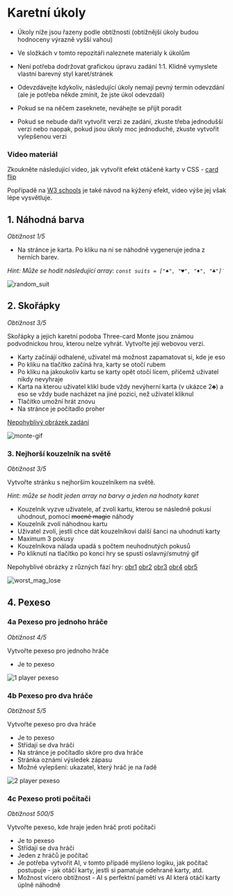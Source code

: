 # Karetní úkoly

- Úkoly níže jsou řazeny podle obtížnosti (obtížnější úkoly budou hodnoceny výrazně vyšší vahou)

- Ve složkách v tomto repozitáři naleznete materiály k úkolům

- Není potřeba dodržovat grafickou úpravu zadání 1:1. Klidně vymyslete vlastní barevný styl karet/stránek

- Odevzdávejte kdykoliv, následující úkoly nemají pevný termín odevzdání (ale je potřeba někde zmínit, že jste úkol odevzdali)

- Pokud se na něčem zaseknete, neváhejte se přijít poradit

- Pokud se nebude dařit vytvořit verzi ze zadání, zkuste třeba jednodušší verzi nebo naopak, pokud jsou úkoly moc jednoduché, zkuste vytvořit vylepšenou verzi



### Video materiál

Zkoukněte následující video, jak vytvořit efekt otáčené karty v CSS - [card flip](https://www.youtube.com/watch?v=OV8MVmtgmoY)

Popřípadě na [W3 schools](https://www.w3schools.com/howto/howto_css_flip_card.asp) je také návod na kýžený efekt, video výše jej však lépe vysvětluje.

## 1. Náhodná barva

*Obtížnost 1/5*

- Na stránce je karta. Po kliku na ní se náhodně vygeneruje jedna z herních barev.

*Hint: Může se hodit následující array: `const suits = ["♠", "♥", "♦", "♣"]˙`*

![random_suit](https://github.com/JS-Trebesin/ukoly_karty/assets/84028625/6ee0258a-bc0e-4174-a9fd-2c9ea299e925)


## 2. Skořápky

*Obtížnost 3/5*

Skořápky a jejich karetní podoba Three-card Monte jsou známou podvodnickou hrou, kterou nelze vyhrát. Vytvořte její webovou verzi.

- Karty začínájí odhalené, uživatel má možnost zapamatovat si, kde je eso
- Po kliku na tlačítko začíná hra, karty se otočí rubem
- Po kliku na jakoukoliv kartu se karty opět otočí lícem, přičemž uživatel nikdy nevyhraje
- Karta na kterou uživatel klikl bude vždy nevýherní karta (v ukázce 2♣) a eso se vždy bude nacházet na jiné pozici, než uživatel kliknul
- Tlačítko umožní hrát znovu
- Na stránce je počítadlo proher

[Nepohyblivý obrázek zadání](https://github.com/JS-Trebesin/ukoly_karty/assets/84028625/cf77cd0f-3b24-4fa7-a5f5-e98e1ac83d14)

![monte-gif](https://github.com/JS-Trebesin/ukoly_karty/assets/84028625/3898d491-29d7-4d44-9771-c971141d4aaa)





### 3. Nejhorší kouzelník na světě

*Obtížnost 3/5*

Vytvořte stránku s nejhorším kouzelníkem na světě.

*Hint: může se hodit jeden array na barvy a jeden na hodnoty karet*

- Kouzelník vyzve uživatele, ať zvolí kartu, kterou se následně pokusí uhodnout, pomocí ~~mocné magie~~ náhody
- Kouzelník zvolí náhodnou kartu
- Uživatel zvolí, jestli chce dát kouzelníkovi další šanci na uhodnutí karty
- Maximum 3 pokusy
- Kouzelníkova nálada upadá s počtem neuhodnutých pokusů
- Po kliknutí na tlačítko po konci hry se spustí oslavný/smutný gif

Nepohyblivé obrázky z různých fází hry: [obr1](https://github.com/JS-Trebesin/ukoly_karty/assets/84028625/c4966bfa-1ec1-4ab3-baae-7a6eb785e488) [obr2](https://github.com/JS-Trebesin/ukoly_karty/assets/84028625/6b4c2f0b-e66a-4d22-9d89-05b156b38d7e) [obr3](https://github.com/JS-Trebesin/ukoly_karty/assets/84028625/e7f0a882-b7b5-45a1-bf40-9301e44468f5) [obr4](https://github.com/JS-Trebesin/ukoly_karty/assets/84028625/5727e8b9-92b5-47a6-9974-6341d3312d5f) [obr5](https://github.com/JS-Trebesin/ukoly_karty/assets/84028625/57cc31ad-525a-45a5-af72-d8512bfc4d84)


![worst_mag_lose](https://github.com/JS-Trebesin/ukoly_karty/assets/84028625/1179e6a9-6690-4c1b-a40a-144b449ac14e)

## 4. Pexeso

### 4a Pexeso pro jednoho hráče

*Obtížnost 4/5*

Vytvořte pexeso pro jednoho hráče

- Je to pexeso

![1 player pexeso](https://github.com/JS-Trebesin/ukoly_karty/assets/84028625/3ae57dcd-9997-4f04-ab0f-2661b911e92a)



### 4b Pexeso pro dva hráče

*Obtížnost 5/5*

Vytvořte pexeso pro dva hráče

- Je to pexeso
- Střídají se dva hráči
- Na stránce je počítadlo skóre pro dva hráče
- Stránka oznámí výsledek zápasu
- Možné vylepšení: ukazatel, který hráč je na řadě
  
![2 player pexeso](https://github.com/JS-Trebesin/ukoly_karty/assets/84028625/6945c544-ac83-432f-b816-7f87efe8d83d)


### 4c Pexeso proti počítači

*Obtížnost 500/5*

Vytvořte pexeso, kde hraje jeden hráč proti počítači

- Je to pexeso
- Střídají se dva hráči
- Jeden z hráčů je počítač
- Je potřeba vytvořit AI, v tomto případě myšleno logiku, jak počítač postupuje - jak otáčí karty, jestli si pamatuje odehrané karty, atd.
- Možnost vícero obtížnost - AI s perfektní pamětí vs AI která otáčí karty úplně náhodně






